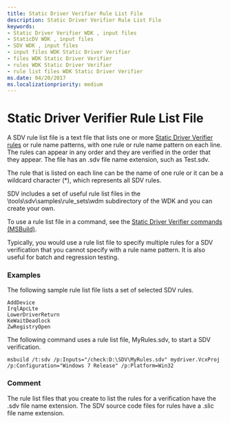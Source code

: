 ```yaml
---
title: Static Driver Verifier Rule List File
description: Static Driver Verifier Rule List File
keywords:
- Static Driver Verifier WDK , input files
- StaticDV WDK , input files
- SDV WDK , input files
- input files WDK Static Driver Verifier
- files WDK Static Driver Verifier
- rules WDK Static Driver Verifier
- rule list files WDK Static Driver Verifier
ms.date: 04/20/2017
ms.localizationpriority: medium
---
```


# Static Driver Verifier Rule List File


A SDV rule list file is a text file that lists one or more [Static Driver Verifier rules](/windows-hardware/drivers/devtest/static-driver-verifier-rules) or rule name patterns, with one rule or rule name pattern on each line. The rules can appear in any order and they are verified in the order that they appear. The file has an .sdv file name extension, such as Test.sdv.

The rule that is listed on each line can be the name of one rule or it can be a wildcard character (\*), which represents all SDV rules.

SDV includes a set of useful rule list files in the \\tools\\sdv\\samples\\rule\_sets\\wdm subdirectory of the WDK and you can create your own.

To use a rule list file in a command, see the [Static Driver Verifier commands (MSBuild)](-static-driver-verifier-commands--msbuild-.md).

Typically, you would use a rule list file to specify multiple rules for a SDV verification that you cannot specify with a rule name pattern. It is also useful for batch and regression testing.

### <span id="examples"></span><span id="EXAMPLES"></span>Examples

The following sample rule list file lists a set of selected SDV rules.

```
AddDevice
IrqlApcLte
LowerDriverReturn
KeWaitDeadlock
ZwRegistryOpen
```

The following command uses a rule list file, MyRules.sdv, to start a SDV verification.

```
msbuild /t:sdv /p:Inputs="/check:D:\SDV\MyRules.sdv" mydriver.VcxProj /p:Configuration="Windows 7 Release" /p:Platform=Win32
```

### <span id="comment"></span><span id="COMMENT"></span>Comment

The rule list files that you create to list the rules for a verification have the .sdv file name extension. The SDV source code files for rules have a .slic file name extension.

 

